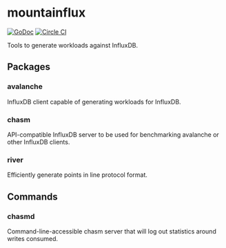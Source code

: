 # mountainflux

[![GoDoc](https://godoc.org/github.com/mark-rushakoff/mountainflux?status.svg)](https://godoc.org/github.com/mark-rushakoff/mountainflux)
[![Circle CI](https://circleci.com/gh/mark-rushakoff/mountainflux.svg?style=svg)](https://circleci.com/gh/mark-rushakoff/mountainflux)

Tools to generate workloads against InfluxDB.

## Packages

### avalanche

InfluxDB client capable of generating workloads for InfluxDB.

### chasm

API-compatible InfluxDB server to be used for benchmarking avalanche or other InfluxDB clients.

### river

Efficiently generate points in line protocol format.

## Commands

### chasmd

Command-line-accessible chasm server that will log out statistics around writes consumed.
